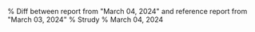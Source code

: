 % Diff between report from "March 04, 2024" and reference report from "March 03, 2024"
% Strudy
% March 04, 2024


